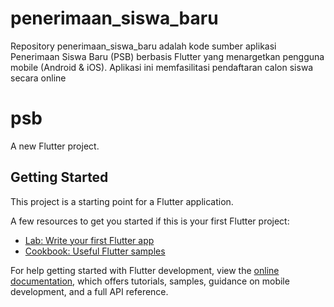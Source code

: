 # penerimaan_siswa_baru
Repository penerimaan_siswa_baru adalah kode sumber aplikasi Penerimaan Siswa Baru (PSB) berbasis Flutter yang menargetkan pengguna mobile (Android &amp; iOS). Aplikasi ini memfasilitasi pendaftaran calon siswa secara online
# psb

A new Flutter project.

## Getting Started

This project is a starting point for a Flutter application.

A few resources to get you started if this is your first Flutter project:

- [Lab: Write your first Flutter app](https://docs.flutter.dev/get-started/codelab)
- [Cookbook: Useful Flutter samples](https://docs.flutter.dev/cookbook)

For help getting started with Flutter development, view the
[online documentation](https://docs.flutter.dev/), which offers tutorials,
samples, guidance on mobile development, and a full API reference.
